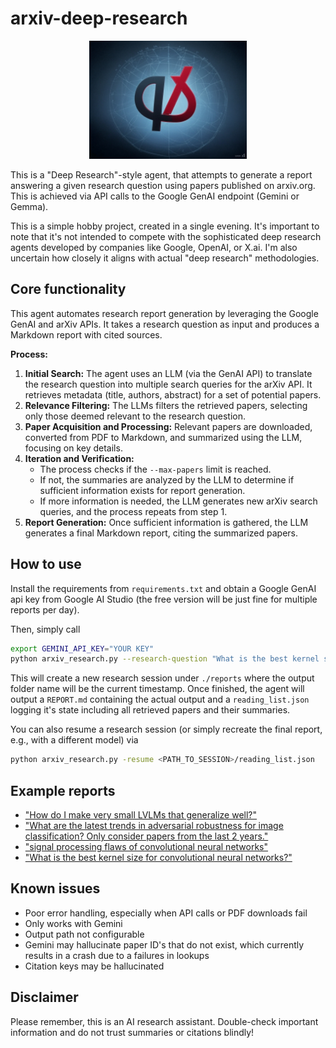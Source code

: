 # arxiv-deep-research

<div style="text-align: center;">
    <img src="./assets/header.jpg" width="50%">
</div>


This is a "Deep Research"-style agent, that attempts to generate a report answering a given research question using papers published on arxiv.org. This is achieved via API calls to the Google GenAI endpoint (Gemini or Gemma).

This is a simple hobby project, created in a single evening. It's important to note that it's not intended to compete with the sophisticated deep research agents developed by companies like Google, OpenAI, or X.ai. I'm also uncertain how closely it aligns with actual "deep research" methodologies. 

## Core functionality
This agent automates research report generation by leveraging the Google GenAI and arXiv APIs. It takes a research question as input and produces a Markdown report with cited sources.

**Process:**

1.  **Initial Search:** The agent uses an LLM (via the GenAI API) to translate the research question into multiple search queries for the arXiv API. It retrieves metadata (title, authors, abstract) for a set of potential papers.
2.  **Relevance Filtering:** The LLMs filters the retrieved papers, selecting only those deemed relevant to the research question.
3.  **Paper Acquisition and Processing:** Relevant papers are downloaded, converted from PDF to Markdown, and summarized using the LLM, focusing on key details.
4.  **Iteration and Verification:**
    * The process checks if the `--max-papers` limit is reached.
    * If not, the summaries are analyzed by the LLM to determine if sufficient information exists for report generation.
    * If more information is needed, the LLM generates new arXiv search queries, and the process repeats from step 1.
5.  **Report Generation:** Once sufficient information is gathered, the LLM generates a final Markdown report, citing the summarized papers.
## How to use

Install the requirements from `requirements.txt` and obtain a Google GenAI api key from Google AI Studio (the free version will be just fine for multiple reports per day).

Then, simply call 
```bash
export GEMINI_API_KEY="YOUR KEY" 
python arxiv_research.py --research-question "What is the best kernel size for convolutional neural networks?" --model "gemini-2.0-flash-exp" --max-papers 150
```
This will create a new research session under `./reports` where the output folder name will be the current timestamp. Once finished, the agent will output a `REPORT.md` containing the actual output and a `reading_list.json` logging it's state including all retrieved papers and their summaries.

You can also resume a research session (or simply recreate the final report, e.g., with a different model) via
```bash
python arxiv_research.py -resume <PATH_TO_SESSION>/reading_list.json
```

## Example reports

- ["How do I make very small LVLMs that generalize well?"](examples/20250225_012735//REPORT.md)
- ["What are the latest trends in adversarial robustness for image classification? Only consider papers from the last 2 years."](examples/20250224_163459/REPORT.md)
- ["signal processing flaws of convolutional neural networks"](examples/20250224_234127/REPORT.md)
- ["What is the best kernel size for convolutional neural networks?"](examples/20250226_222918/REPORT.md)

## Known issues
- Poor error handling, especially when API calls or PDF downloads fail
- Only works with Gemini
- Output path not configurable
- Gemini may hallucinate paper ID's that do not exist, which currently results in a crash due to a failures in lookups
- Citation keys may be hallucinated

## Disclaimer

Please remember, this is an AI research assistant. Double-check important information and do not trust summaries or citations blindly!
